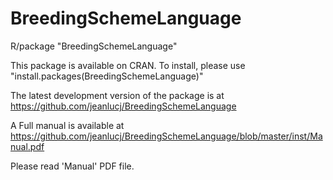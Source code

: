 
# BreedingSchemeLanguage
R/package "BreedingSchemeLanguage"

This package is available on CRAN.  To install, please use
"install.packages(BreedingSchemeLanguage)"

The latest development version of the package is at
https://github.com/jeanlucj/BreedingSchemeLanguage

A Full manual is available at
https://github.com/jeanlucj/BreedingSchemeLanguage/blob/master/inst/Manual.pdf

Please read 'Manual' PDF file.
